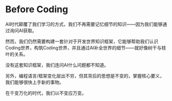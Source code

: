 # Before Coding

AI时代颠覆了我们学习的方式，我们不再需要记忆细节的知识——因为我们能够通过询问AI获取。

然而，我们仍然需要构建一套针对于开发世界知识框架，它能够帮助我们认识Coding世界，构筑Coding世界，并且通过AI补全世界的细节——就好像树干与枝叶的关系。

没有这套知识框架，我们连问AI什么问题都不知道。

另外，编程语言/框架变化层出不穷，但其背后的思想是不变的，掌握核心要义，我们能够很快上手新的事物。

在千变万化的时代，我们以不变应万变。